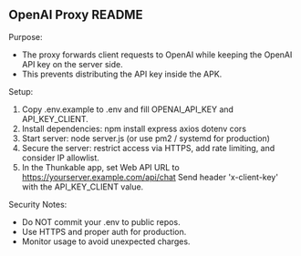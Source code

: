 
OpenAI Proxy README
-------------------

Purpose:
- The proxy forwards client requests to OpenAI while keeping the OpenAI API key on the server side.
- This prevents distributing the API key inside the APK.

Setup:
1) Copy .env.example to .env and fill OPENAI_API_KEY and API_KEY_CLIENT.
2) Install dependencies: npm install express axios dotenv cors
3) Start server: node server.js (or use pm2 / systemd for production)
4) Secure the server: restrict access via HTTPS, add rate limiting, and consider IP allowlist.
5) In the Thunkable app, set Web API URL to https://yourserver.example.com/api/chat
   Send header 'x-client-key' with the API_KEY_CLIENT value.

Security Notes:
- Do NOT commit your .env to public repos.
- Use HTTPS and proper auth for production.
- Monitor usage to avoid unexpected charges.
